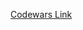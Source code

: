 [Codewars Link](https://www.codewars.com/kata/latest/my-languages?q=&xids=completed&beta=false&order_by=total_completed%20desc) 




